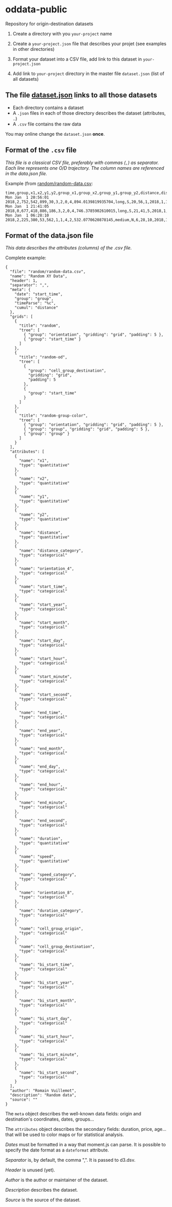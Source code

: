 # oddata-public

Repository for origin-destination datasets

1. Create a directory with you `your-project` name

2. Create a `your-project.json` file that describes your projet (see examples in other directories)

3. Format your dataset into a CSV file, add link to this dataset in `your-project.json`

4. Add link to `your-project` directory in the master file `dataset.json` (list of all datasets)

## The file [dataset.json](dataset.json) links to all those datasets

* Each directory contains a dataset
* A ```.json``` files in each of those directory describes the dataset (attributes, ..)
* A ```.csv``` file contains the raw data

You may online change the ```dataset.json``` **once**.

## Format of the ```.csv``` file
*This file is a classical CSV file, preferably with commas (`,`) as separator. Each line represents one O/D trajectory. The column names are referenced in the data.json file.*

Example (from [random/random-data.csv](random/random-data.csv):

```{csv}
time,group,x1,x2,y1,y2,group_x1,group_x2,group_y1,group_y2,distance,distance_category,orientation,hour,minute,second,year,month,day
Mon Jan  1 20:56:01 2018,2,752,542,899,30,3,2,0,4,894.0139819935704,long,S,20,56,1,2018,1,1
Mon Jan  1 21:41:05 2018,0,677,418,886,186,3,2,0,4,746.3785902610015,long,S,21,41,5,2018,1,1
Mon Jan  1 06:28:10 2018,2,225,380,53,562,1,1,4,2,532.0770620878145,medium,N,6,28,10,2018,1,1
```

## Format of the data.json file
*This data describes the attributes (columns) of the .csv file.*

Complete example:

```{javascript}
{
  "file": "random/random-data.csv",
  "name": "Random XY Data",
  "header": 1,
  "separator": ",",
  "meta": {
    "date": "start_time",
    "group": "group",
    "timeParse": "%c",
    "cumul": "distance"
  },
  "grids": [
    {
      "title": "random",
      "tree": [
        { "group": "orientation", "gridding": "grid", "padding": 5 },
        { "group": "start_time" }
      ]
    },
    {
      "title": "random-od",
      "tree": [
        {
          "group": "cell_group_destination",
          "gridding": "grid",
          "padding": 5
        },
        {
          "group": "start_time"
        }
      ]
    },
    {
      "title": "random-group-color",
      "tree": [
        { "group": "orientation", "gridding": "grid", "padding": 5 },
        { "group": "group", "gridding": "grid", "padding": 5 },
        { "group": "group" }
      ]
    }    
  ],
  "attributes": [
    {
      "name": "x1",
      "type": "quantitative"
    },
    {
      "name": "x2",
      "type": "quantitative"
    },
    {
      "name": "y1",
      "type": "quantitative"
    },
    {
      "name": "y2",
      "type": "quantitative"
    },
    {
      "name": "distance",
      "type": "quantitative"
    },
    {
      "name": "distance_category",
      "type": "categorical"
    },
    {
      "name": "orientation_4",
      "type": "categorical"
    },
    {
      "name": "start_time",
      "type": "categorical"
    },
    {
      "name": "start_year",
      "type": "categorical"
    },
    {
      "name": "start_month",
      "type": "categorical"
    },
    {
      "name": "start_day",
      "type": "categorical"
    },
    {
      "name": "start_hour",
      "type": "categorical"
    },
    {
      "name": "start_minute",
      "type": "categorical"
    },
    {
      "name": "start_second",
      "type": "categorical"
    },
    {
      "name": "end_time",
      "type": "categorical"
    },
    {
      "name": "end_year",
      "type": "categorical"
    },
    {
      "name": "end_month",
      "type": "categorical"
    },
    {
      "name": "end_day",
      "type": "categorical"
    },
    {
      "name": "end_hour",
      "type": "categorical"
    },
    {
      "name": "end_minute",
      "type": "categorical"
    },
    {
      "name": "end_second",
      "type": "categorical"
    },
    {
      "name": "duration",
      "type": "quantitative"
    },
    {
      "name": "speed",
      "type": "quantitative"
    },
    {
      "name": "speed_category",
      "type": "categorical"
    },
    {
      "name": "orientation_8",
      "type": "categorical"
    },
    {
      "name": "duration_category",
      "type": "categorical"
    },
    {
      "name": "cell_group_origin",
      "type": "categorical"
    },
    {
      "name": "cell_group_destination",
      "type": "categorical"
    },
    {
      "name": "bi_start_time",
      "type": "categorical"
    },
    {
      "name": "bi_start_year",
      "type": "categorical"
    },
    {
      "name": "bi_start_month",
      "type": "categorical"
    },
    {
      "name": "bi_start_day",
      "type": "categorical"
    },
    {
      "name": "bi_start_hour",
      "type": "categorical"
    },
    {
      "name": "bi_start_minute",
      "type": "categorical"
    },
    {
      "name": "bi_start_second",
      "type": "categorical"
    }
  ],
  "author": "Romain Vuillemot",
  "description": "Random data",
  "source": ""
}
```

The `meta` object describes the well-known data fields: origin and destination's coordinates, dates, groups…

The `attributes` object describes the secondary fields: duration, price, age… that will be used to color maps or for statistical analysis.

*Dates* must be formatted in a way that moment.js can parse. It is possible to specify the date format as a `dateformat` attribute.

*Separator* is, by default, the comma ",". It is passed to d3.dsv.

*Header* is unused (yet).

*Author* is the author or maintainer of the dataset.

*Description* describes the dataset.

*Source* is the source of the dataset.

